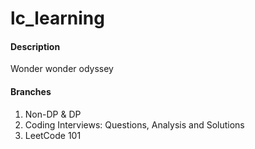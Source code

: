 # lc_learning

#### Description
Wonder wonder odyssey

#### Branches
1.  Non-DP & DP
2.  Coding Interviews: Questions, Analysis and Solutions
3.  LeetCode 101
